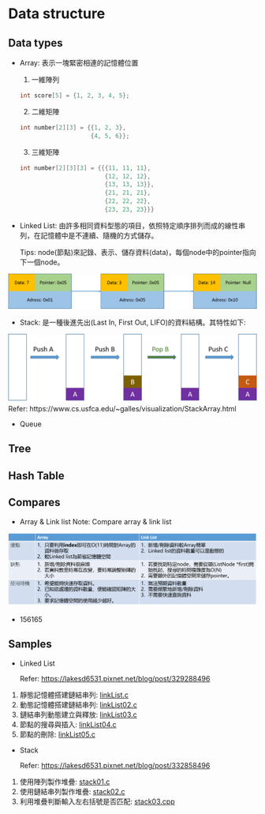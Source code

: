 # Data structure
## Data types
- Array: 表示一塊緊密相連的記憶體位置<p>
  1. 一維陣列<p>
  ```c
  int score[5] = {1, 2, 3, 4, 5};
  ```
  2. 二維矩陣<p>
  ```c
  int number[2][3] = {{1, 2, 3}, 
                      {4, 5, 6}};
  ```
  3. 三維矩陣<p>
  ```c
  int number[2][3][3] = {{{11, 11, 11}, 
                          {12, 12, 12},
                          {13, 13, 13}},
                          {21, 21, 21}, 
                          {22, 22, 22},
                          {23, 23, 23}}}
  ```
- Linked List: 由許多相同資料型態的項目，依照特定順序排列而成的線性串列，在記憶體中是不連續、隨機的方式儲存。<p>
Tips: node(節點)來記錄、表示、儲存資料(data)，每個node中的pointer指向下一個node。<p>
<img src="./linkedList.png" width="800px" />

- Stack: 是一種後進先出(Last In, First Out, LIFO)的資料結構。其特性如下:<p>
<img src="./stack.png" width="800px" />
Refer: https://www.cs.usfca.edu/~galles/visualization/StackArray.html


- Queue

## Tree
## Hash Table
## Compares
- Array & Link list
Note: Compare array & link list<p>
<img src="./compare01.png" width="700px" />


- 156165 

## Samples
- Linked List<p>
Refer: https://lakesd6531.pixnet.net/blog/post/329288496
1. 靜態記憶體搭建鏈結串列: [linkList.c](linkList.c)
2. 動態記憶體搭建鏈結串列: [linkList02.c](linkList02.c)
3. 鏈結串列動態建立與釋放: [linkList03.c](linkList03.c)
4. 節點的搜尋與插入: [linkList04.c](linkList04.c)
5. 節點的刪除: [linkList05.c](linkList05.c)

- Stack<p>
Refer: https://lakesd6531.pixnet.net/blog/post/332858496
1. 使用陣列製作堆疊: [stack01.c](stack01.c)
2. 使用鏈結串列製作堆疊: [stack02.c](stack02.c)
3. 利用堆疊判斷輸入左右括號是否匹配: [stack03.cpp](stack03.cpp)